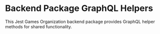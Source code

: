 # Backend Package GraphQL Helpers

This Jest Games Organization backend package provides GraphQL helper methods for shared functionality.
